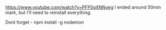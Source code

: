 https://www.youtube.com/watch?v=PFP0oXNNveg
I ended around 50min mark, but I'll need to reinstall everything.

Dont forget 
	- npm install -g nodemon
